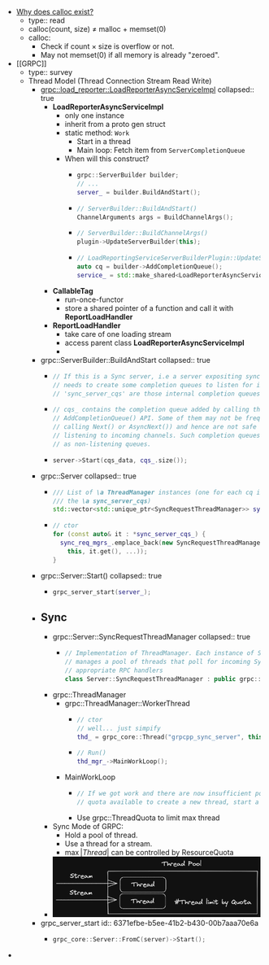 - [Why does calloc exist?](https://vorpus.org/blog/why-does-calloc-exist/)
	- type:: read
	- calloc(count, size) $\neq$ malloc + memset(0)
	- calloc:
		- Check if count $\times$ size is overflow or not.
		- May not memset(0) if all memory is already "zeroed".
- [[GRPC]]
	- type:: survey
	- Thread Model (Thread Connection Stream Read Write)
		- [grpc::load_reporter::LoadReporterAsyncServiceImpl](https://github.com/grpc/grpc/blob/master/src/cpp/server/load_reporter/load_reporter_async_service_impl.h)
		  collapsed:: true
			- **LoadReporterAsyncServiceImpl**
				- only one instance
				- inherit from a proto gen struct
				- static method: `Work`
					- Start in a thread
					- Main loop: Fetch item from `ServerCompletionQueue`
				- When will this construct?
					- ```cpp
					  grpc::ServerBuilder builder;
					  // ...
					  server_ = builder.BuildAndStart();
					  ```
					- ```cpp
					  // ServerBuilder::BuildAndStart()
					  ChannelArguments args = BuildChannelArgs();
					  ```
					- ```cpp
					  // ServerBuilder::BuildChannelArgs()
					  plugin->UpdateServerBuilder(this);
					  ```
					- ```cpp
					  // LoadReportingServiceServerBuilderPlugin::UpdateServerBuilder
					  auto cq = builder->AddCompletionQueue();
					  service_ = std::make_shared<LoadReporterAsyncServiceImpl>(std::move(cq));
					  ```
			- **CallableTag**
				- run-once-functor
				- store a shared pointer of a function and call it with **ReportLoadHandler**
			- **ReportLoadHandler**
				- take care of one loading stream
				- access parent class **LoadReporterAsyncServiceImpl**
				-
		- grpc::ServerBuilder::BuildAndStart
		  collapsed:: true
			- ```cpp
			  // If this is a Sync server, i.e a server expositing sync API, then the server
			  // needs to create some completion queues to listen for incoming requests.
			  // 'sync_server_cqs' are those internal completion queues.
			  ```
			- ```cpp
			  // cqs_ contains the completion queue added by calling the ServerBuilder's
			  // AddCompletionQueue() API. Some of them may not be frequently polled (i.e by
			  // calling Next() or AsyncNext()) and hence are not safe to be used for
			  // listening to incoming channels. Such completion queues must be registered
			  // as non-listening queues.
			  ```
			- ```cpp
			  server->Start(cqs_data, cqs_.size());
			  ```
		- grpc::Server
		  collapsed:: true
			- ```cpp
			  /// List of \a ThreadManager instances (one for each cq in
			  /// the \a sync_server_cqs)
			  std::vector<std::unique_ptr<SyncRequestThreadManager>> sync_req_mgrs_;
			  ```
			- ```cpp
			  // ctor
			  for (const auto& it : *sync_server_cqs_) {
			    sync_req_mgrs_.emplace_back(new SyncRequestThreadManager(
			      this, it.get(), ...));
			  }
			  ```
		- grpc::Server::Start()
		  collapsed:: true
			- ```cpp
			  grpc_server_start(server_);
			  ```
		- ## Sync
			- grpc::Server::SyncRequestThreadManager
			  collapsed:: true
				- ```cpp
				  // Implementation of ThreadManager. Each instance of SyncRequestThreadManager
				  // manages a pool of threads that poll for incoming Sync RPCs and call the
				  // appropriate RPC handlers
				  class Server::SyncRequestThreadManager : public grpc::ThreadManager
				  ```
			- grpc::ThreadManager
				- grpc::ThreadManager::WorkerThread
					- ```cpp
					  // ctor
					  // well... just simpify
					  thd_ = grpc_core::Thread("grpcpp_sync_server", this->Run);
					  ```
					- ```cpp
					  // Run()
					  thd_mgr_->MainWorkLoop();
					  ```
				- MainWorkLoop
					- ```cpp
					  // If we got work and there are now insufficient pollers and there is
					  // quota available to create a new thread, start a new poller thread
					  ```
					- Use grpc::ThreadQuota to limit max thread
			- Sync Mode of GRPC:
				- Hold a pool of thread.
				- Use a thread for a stream.
				- $\max|Thread|$ can be controlled by ResourceQuota
			- ![grpc-sync-thread-model.png](../assets/grpc-sync-thread-model_1668420571995_0.png)
		- grpc_server_start
		  id:: 6371efbe-b5ee-41b2-b430-00b7aaa70e6a
			- ```cpp
			  grpc_core::Server::FromC(server)->Start();
			  ```
-